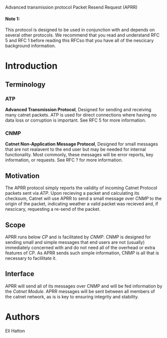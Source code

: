 Advanced transmission protocol Packet Resend Request (APRR)

#### Note 1:
This protocol is designed to be used in conjunction with and depends on
several other protocols. We recommend that you read and understand RFC 5 
and RFC 1 before reading this RFCso that you have all of the nescicary background 
information.


# Introduction

## Terminology

### ATP
**Advanced Transmission Protocol**, Designed for sending and receiving many catnet packets. ATP is used for direct connections
where having no data loss or corruption is important. See RFC 5 for more information.

### CNMP
**Catnet Non-Application Message Protocol**, Designed for small messages that are not realavent to the end user but may be
needed for internal functionality. Most commonly, these messages will be error reports, key information, or requests. See RFC ? for more information.


## Motivation
The APRR protocol simply reports the validity of incoming Catnet Protocol packets sent via *ATP*. Upon 
recieving a packet and calculating its checksum, Catnet will use APRR to send a small message over *CNMP* to 
the origin of the packet, indicating weather a valid packet was recieved and, if nescicary, requesting a re-send of the packet.

## Scope
APRR runs below *CP* and is facilitated by *CNMP*. CNMP is designed for sending small and simple messages that end users are not (usually) 
immediately concerned with and do not need all of the overhead or extra features of CP. As APRR sends such simple information, CNMP is all
that is necessary to faclilitate it.

## Interface
APRR will send all of its messages over CNMP and will be fed information by the *Catnet Module.* APRR messages will be sent between all members of the catnet network,
as is is key to ensuring integrity and stability.





# Authors

Eli Hatton